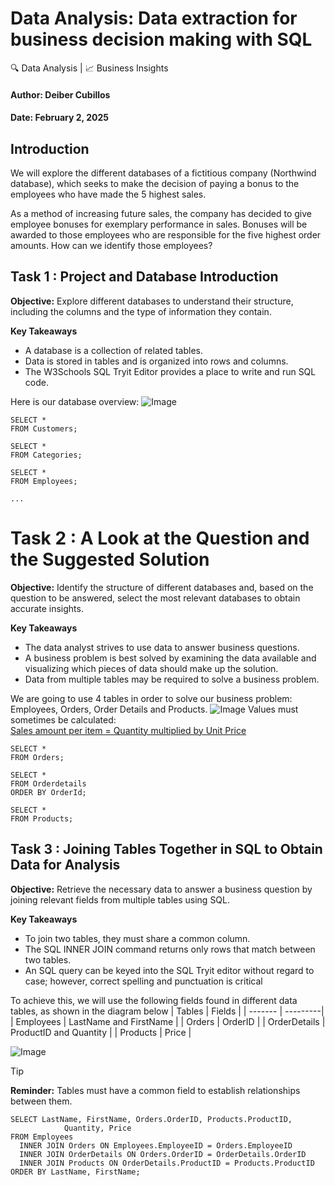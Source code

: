 # Data Analysis: Data extraction for business decision making with SQL
🔍 Data Analysis | 📈 Business Insights 

#### Author: Deiber Cubillos
#### Date: February 2, 2025

## **Introduction**
We will explore the different databases of a fictitious company (Northwind database), which seeks to make the decision of paying a bonus to the employees who have made the 5 highest sales.

As a method of increasing future sales, the company has decided to give employee bonuses for exemplary performance in sales. 
Bonuses will be awarded to those employees who are responsible for the five highest order amounts.
How can we identify those employees?


## **Task 1 : Project and Database Introduction**
**Objective:** Explore different databases to understand their structure, including the columns and the type of information they contain.

**Key Takeaways**
- A database is a collection of related tables.
- Data is stored in tables and is organized into rows and columns.
- The W3Schools SQL Tryit Editor provides a place to write and run SQL code. 

Here is our database overview:
![Image](https://github.com/user-attachments/assets/3b66bbbb-1526-47c0-ab20-6fae985a57b4)

```
SELECT *
FROM Customers;

SELECT *
FROM Categories;

SELECT *
FROM Employees;

...
```

# **Task 2 : A Look at the Question and the Suggested Solution**
**Objective:** Identify the structure of different databases and, based on the question to be answered, select the most relevant databases to obtain accurate insights.

**Key Takeaways**
- The data analyst strives to use data to answer business questions.
- A business problem is best solved by examining the data available and visualizing which pieces of data should make up the solution.
- Data from multiple tables may be required to solve a business problem.

We are going to use 4 tables in order to solve our business problem: Employees, Orders, Order Details and  Products.
![Image](https://github.com/user-attachments/assets/b5bb05ed-771b-4a5a-9a08-85722b55b4f4)
Values must sometimes be calculated:  
    <ins> Sales amount per item = Quantity multiplied by Unit Price </ins>
```
SELECT *
FROM Orders;

SELECT *
FROM Orderdetails
ORDER BY OrderId;

SELECT *
FROM Products;
```

## **Task 3 : Joining Tables Together in SQL to Obtain Data for Analysis**
**Objective:** Retrieve the necessary data to answer a business question by joining relevant fields from multiple tables using SQL.

**Key Takeaways**
- To join two tables, they must share a common column.
- The SQL INNER JOIN command returns only rows that match between two tables.
- An SQL query can be keyed into the SQL Tryit editor without regard to case; however, correct spelling and punctuation is critical

To achieve this, we will use the following fields found in different data tables, as shown in the diagram below
| Tables | Fields |
| ------- | ---------|
| Employees | LastName and FirstName |
| Orders | OrderID |
| OrderDetails | ProductID and Quantity |
| Products | Price |

![Image](https://github.com/user-attachments/assets/2389f205-9250-4337-994e-27707bf374dd)
> [!TIP]
>**Reminder:** Tables must have a common field to establish relationships between them.

```
SELECT LastName, FirstName, Orders.OrderID, Products.ProductID,
            Quantity, Price
FROM Employees
  INNER JOIN Orders ON Employees.EmployeeID = Orders.EmployeeID
  INNER JOIN OrderDetails ON Orders.OrderID = OrderDetails.OrderID
  INNER JOIN Products ON OrderDetails.ProductID = Products.ProductID
ORDER BY LastName, FirstName;

```



